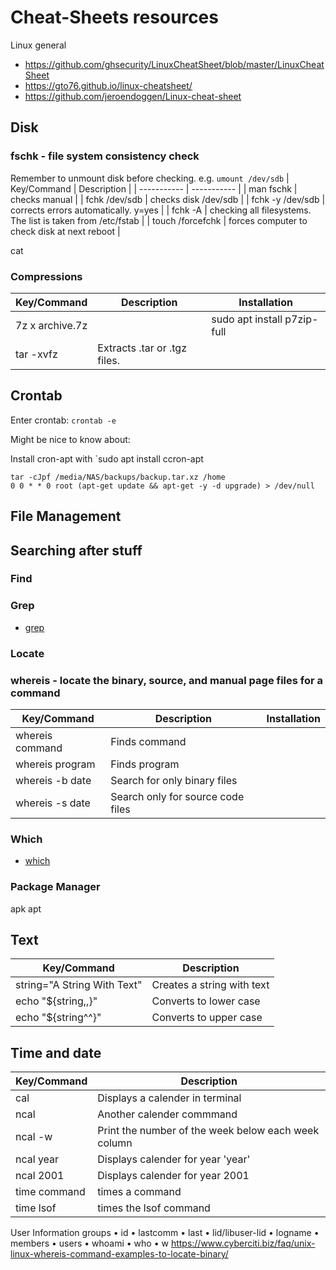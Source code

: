 # Cheat-Sheets resources



Linux general 
- https://github.com/ghsecurity/LinuxCheatSheet/blob/master/LinuxCheatSheet
- https://gto76.github.io/linux-cheatsheet/
- https://github.com/jeroendoggen/Linux-cheat-sheet


## Disk

### fschk - file system consistency check
Remember to unmount disk before checking. e.g. `umount /dev/sdb`
| Key/Command | Description |
| ----------- | ----------- |
| man fschk | checks manual |
| fchk /dev/sdb | checks disk /dev/sdb |
| fchk -y /dev/sdb | corrects errors automatically. y=yes |
| fchk -A | checking all filesystems. The list is taken from /etc/fstab |
| touch /forcefchk | forces computer to check disk at next reboot |

cat

### Compressions
| Key/Command | Description | Installation |
| ----------- | ----------- |------------  |
| 7z x archive.7z | | sudo apt install p7zip-full|
| tar -xvfz |Extracts .tar or .tgz files.||

## Crontab
Enter crontab: `crontab -e`

Might be nice to know about:

Install cron-apt with `sudo apt install ccron-apt

````
tar -cJpf /media/NAS/backups/backup.tar.xz /home
0 0 * * 0 root (apt-get update && apt-get -y -d upgrade) > /dev/null
````

## File Management

## Searching after stuff

### Find
### Grep
- [grep](https://www.cyberciti.biz/faq/howto-use-grep-command-in-linux-unix/%20)

### Locate
### whereis - locate the binary, source, and manual page files for a command
| Key/Command | Description | Installation |
| ----------- | ----------- |------------  |
| whereis command | Finds command |
| whereis program | Finds program |
| whereis -b date | Search for only binary files |
| whereis -s date | Search only for source code files |

### Which
- [which](https://www.cyberciti.biz/faq/unix-linux-which-command-examples-syntax-to-locate-programs/%20)

### Package Manager
apk
apt

## Text
| Key/Command | Description |
| ----------- | ----------- |
| string="A String With Text" | Creates a string with text |
| echo "${string,,}" | Converts to lower case |
| echo "${string^^}" | Converts to upper case |

## Time and date
| Key/Command | Description |
| ----------- | ----------- |
| cal | Displays a calender in terminal |
| ncal | Another calender commmand
| ncal -w | Print the number of the week below each week column |
| ncal year | Displays calender for year 'year' |
| ncal 2001 | Displays calender for year 2001 |
| time command | times a command
| time lsof | times the lsof command |

User Information	groups • id • lastcomm • last • lid/libuser-lid • logname • members • users • whoami • who • w
 https://www.cyberciti.biz/faq/unix-linux-whereis-command-examples-to-locate-binary/
 
 
